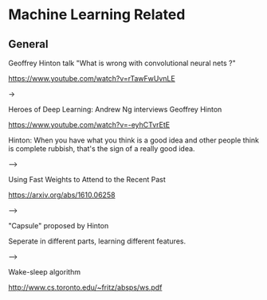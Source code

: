 # Machine Learning Related

## General

Geoffrey Hinton talk "What is wrong with convolutional neural nets ?"

https://www.youtube.com/watch?v=rTawFwUvnLE

->

Heroes of Deep Learning: Andrew Ng interviews Geoffrey Hinton

https://www.youtube.com/watch?v=-eyhCTvrEtE

Hinton: When you have what you think is a good idea and other people think is complete rubbish, that's the sign of a really good idea.

-->

Using Fast Weights to Attend to the Recent Past

https://arxiv.org/abs/1610.06258

-->

"Capsule" proposed by Hinton

Seperate in different parts, learning different features.

-->

Wake-sleep algorithm

http://www.cs.toronto.edu/~fritz/absps/ws.pdf